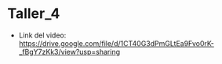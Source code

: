 # Taller_4
* Link del video: https://drive.google.com/file/d/1CT40G3dPmGLtEa9Fvo0rK-_fBgY7zKk3/view?usp=sharing
